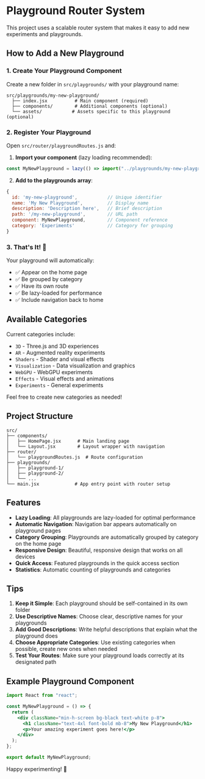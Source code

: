 # Playground Router System

This project uses a scalable router system that makes it easy to add new experiments and playgrounds.

## How to Add a New Playground

### 1. Create Your Playground Component

Create a new folder in `src/playgrounds/` with your playground name:

```
src/playgrounds/my-new-playground/
  ├── index.jsx          # Main component (required)
  ├── components/        # Additional components (optional)
  └── assets/           # Assets specific to this playground (optional)
```

### 2. Register Your Playground

Open `src/router/playgroundRoutes.js` and:

1. **Import your component** (lazy loading recommended):

```javascript
const MyNewPlayground = lazy(() => import("../playgrounds/my-new-playground/index.jsx"));
```

2. **Add to the playgrounds array**:

```javascript
{
  id: 'my-new-playground',           // Unique identifier
  name: 'My New Playground',         // Display name
  description: 'Description here',   // Brief description
  path: '/my-new-playground',        // URL path
  component: MyNewPlayground,        // Component reference
  category: 'Experiments'            // Category for grouping
}
```

### 3. That's It! 🎉

Your playground will automatically:

- ✅ Appear on the home page
- ✅ Be grouped by category
- ✅ Have its own route
- ✅ Be lazy-loaded for performance
- ✅ Include navigation back to home

## Available Categories

Current categories include:

- `3D` - Three.js and 3D experiences
- `AR` - Augmented reality experiments
- `Shaders` - Shader and visual effects
- `Visualization` - Data visualization and graphics
- `WebGPU` - WebGPU experiments
- `Effects` - Visual effects and animations
- `Experiments` - General experiments

Feel free to create new categories as needed!

## Project Structure

```
src/
├── components/
│   ├── HomePage.jsx      # Main landing page
│   └── Layout.jsx        # Layout wrapper with navigation
├── router/
│   └── playgroundRoutes.js  # Route configuration
├── playgrounds/
│   ├── playground-1/
│   ├── playground-2/
│   └── ...
└── main.jsx             # App entry point with router setup
```

## Features

- **Lazy Loading**: All playgrounds are lazy-loaded for optimal performance
- **Automatic Navigation**: Navigation bar appears automatically on playground pages
- **Category Grouping**: Playgrounds are automatically grouped by category on the home page
- **Responsive Design**: Beautiful, responsive design that works on all devices
- **Quick Access**: Featured playgrounds in the quick access section
- **Statistics**: Automatic counting of playgrounds and categories

## Tips

1. **Keep it Simple**: Each playground should be self-contained in its own folder
2. **Use Descriptive Names**: Choose clear, descriptive names for your playgrounds
3. **Add Good Descriptions**: Write helpful descriptions that explain what the playground does
4. **Choose Appropriate Categories**: Use existing categories when possible, create new ones when needed
5. **Test Your Routes**: Make sure your playground loads correctly at its designated path

## Example Playground Component

```jsx
import React from "react";

const MyNewPlayground = () => {
  return (
    <div className="min-h-screen bg-black text-white p-8">
      <h1 className="text-4xl font-bold mb-8">My New Playground</h1>
      <p>Your amazing experiment goes here!</p>
    </div>
  );
};

export default MyNewPlayground;
```

Happy experimenting! 🚀

